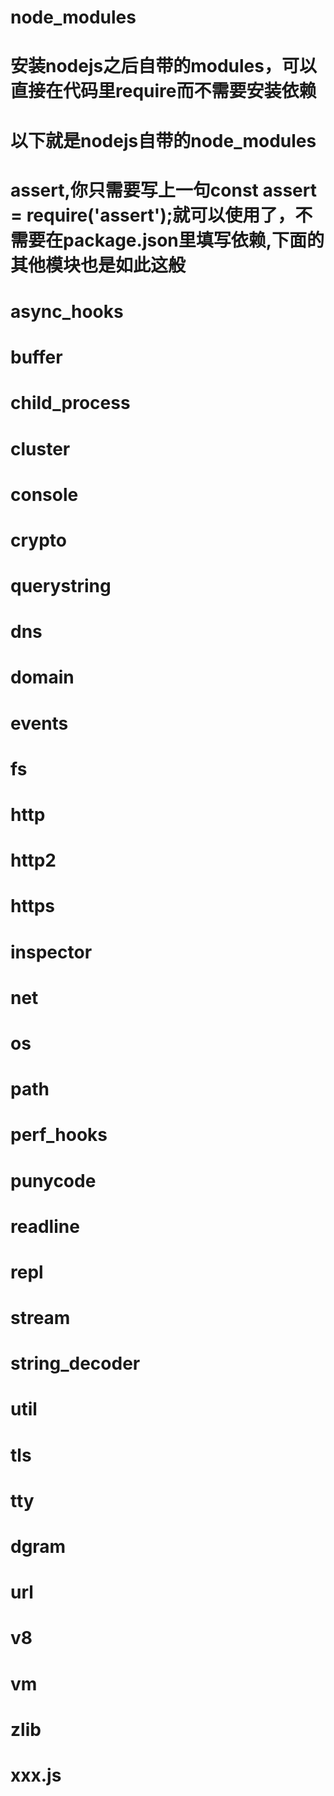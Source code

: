 # node_modules
# 安装nodejs之后自带的modules，可以直接在代码里require而不需要安装依赖
# 以下就是nodejs自带的node_modules
# assert,你只需要写上一句const assert = require('assert');就可以使用了，不需要在package.json里填写依赖,下面的其他模块也是如此这般
# async_hooks
# buffer
# child_process
# cluster
# console
# crypto
# querystring
# dns
# domain
# events
# fs
# http
# http2
# https
# inspector
# net
# os
# path
# perf_hooks
# punycode
# readline
# repl
# stream
# string_decoder
# util
# tls
# tty
# dgram
# url
# v8
# vm
# zlib
# xxx.js
